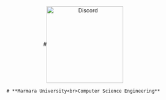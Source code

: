<div align="center" >
    #<a href="https://www.marmara.edu.tr" target="blank"><img align="center" alt="Discord" src="https://logos-download.com/wp-content/uploads/2021/01/Marmara_Universitesi_Logo.png" height="200"/></a>
    
  <br>
    
    # **Marmara University<br>Computer Science Engineering**
</div>

